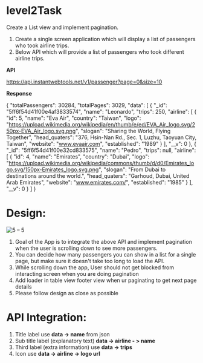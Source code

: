 # level2Task
Create a List view and implement pagination. 

1. Create a single screen application which will display a list of passengers who took airline trips.
2. Below API which will provide a list of passengers who took different airline trips.

**API**

https://api.instantwebtools.net/v1/passenger?page=0&size=10

**Response**

{
 "totalPassengers": 30284,
    "totalPages": 3029,
    "data": [
        {
            "_id": "5ff6f54d41f00e4af3833574",
            "name": "Leonardo",
            "trips": 250,
            "airline": [
                {
                    "id": 5,
                    "name": "Eva Air",
                    "country": "Taiwan",
                    "logo": "https://upload.wikimedia.org/wikipedia/en/thumb/e/ed/EVA_Air_logo.svg/250px-EVA_Air_logo.svg.png",
                    "slogan": "Sharing the World, Flying Together",
                    "head_quaters": "376, Hsin-Nan Rd., Sec. 1, Luzhu, Taoyuan City, Taiwan",
                    "website": "www.evaair.com",
                    "established": "1989"
                }
            ],
            "__v": 0
        },
        {
            "_id": "5ff6f54d41f00e32cd833575",
            "name": "Pedro",
            "trips": null,
            "airline": [
                {
                    "id": 4,
                    "name": "Emirates",
                    "country": "Dubai",
                    "logo": "https://upload.wikimedia.org/wikipedia/commons/thumb/d/d0/Emirates_logo.svg/150px-Emirates_logo.svg.png",
                    "slogan": "From Dubai to destinations around the world.",
                    "head_quaters": "Garhoud, Dubai, United Arab Emirates",
                    "website": "www.emirates.com/",
                    "established": "1985"
                }
            ],
            "__v": 0
        }
      ]
}

# Design:

![5 – 5](https://user-images.githubusercontent.com/36688362/156924855-c0ec49ea-1523-4bb7-bc07-219df7f8b9c3.png)

1. Goal of the App is to integrate the above API and implement pagination when the user is scrolling down to see more passengers. 
2. You can decide how many passengers you can show in a list for a single page, but make sure it doesn't take too long to load the API. 
3. While scrolling down the app, User should not get blocked from interacting screen when you are doing pagination
4. Add loader in table view footer view when ur paginating to get next page details
5. Please follow design as close as possible


# API Integration:

1. Title label use **data -> name** from json
2. Sub title label (explanatory text) **data -> airline - > name**
3. Third label (extra information) use **data -> trips**
4. Icon use **data -> airline -> logo url**

